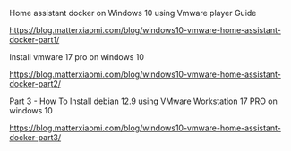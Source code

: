 


Home assistant docker on Windows 10 using Vmware player Guide

https://blog.matterxiaomi.com/blog/windows10-vmware-home-assistant-docker-part1/

Install vmware 17 pro on windows 10

https://blog.matterxiaomi.com/blog/windows10-vmware-home-assistant-docker-part2/

Part 3 - How To Install debian 12.9 using VMware Workstation 17 PRO on windows 10

https://blog.matterxiaomi.com/blog/windows10-vmware-home-assistant-docker-part3/

